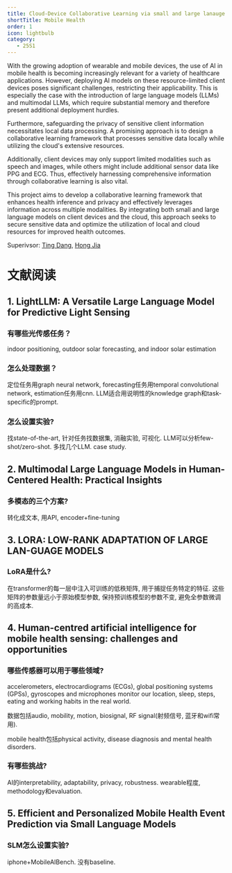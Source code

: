 ```yaml
---
title: Cloud-Device Collaborative Learning via small and large lanauge models for mobile health
shortTitle: Mobile Health
order: 1
icon: lightbulb
category:
   - 25S1
---
```


With the growing adoption of wearable and mobile devices, the use of AI in mobile health is becoming increasingly relevant for a variety of healthcare applications. However, deploying AI models on these resource-limited client devices poses significant challenges, restricting their applicability. This is especially the case with the introduction of large language models (LLMs) and multimodal LLMs, which require substantial memory and therefore present additional deployment hurdles.


Furthermore, safeguarding the privacy of sensitive client information necessitates local data processing. A promising approach is to design a collaborative learning framework that processes sensitive data locally while utilizing the cloud's extensive resources. 


Additionally, client devices may only support limited modalities such as speech and images, while others might include additional sensor data like PPG and ECG. Thus, effectively harnessing comprehensive information through collaborative learning is also vital.


This project aims to develop a collaborative learning framework that enhances health inference and privacy and effectively leverages information across multiple modalities. By integrating both small and large language models on client devices and the cloud, this approach seeks to secure sensitive data and optimize the utilization of local and cloud resources for improved health outcomes.

Superivsor: [Ting Dang](https://tingdang90.github.io/), [Hong Jia](https://h-jia.github.io/)

# 文献阅读

## 1. LightLLM: A Versatile Large Language Model for Predictive Light Sensing

### 有哪些光传感任务？

indoor positioning, outdoor solar forecasting, and indoor solar estimation

### 怎么处理数据？

定位任务用graph neural network, forecasting任务用temporal convolutional network, estimation任务用cnn. LLM适合用说明性的knowledge graph和task-specific的prompt.

### 怎么设置实验?

找state-of-the-art, 针对任务找数据集, 消融实验, 可视化. LLM可以分析few-shot/zero-shot. 多找几个LLM. case study.

## 2. Multimodal Large Language Models in Human-Centered Health: Practical Insights

### 多模态的三个方案?

转化成文本, 用API, encoder+fine-tuning

## 3. LORA: LOW-RANK ADAPTATION OF LARGE LAN-GUAGE MODELS

### LoRA是什么?

在transformer的每一层中注入可训练的低秩矩阵, 用于捕捉任务特定的特征. 这些矩阵的参数量远小于原始模型参数, 保持预训练模型的参数不变, 避免全参数微调的高成本.

## 4. Human-centred artificial intelligence for mobile health sensing: challenges and opportunities

### 哪些传感器可以用于哪些领域?

accelerometers, electrocardiograms (ECGs), global
positioning systems (GPSs), gyroscopes and microphones monitor our location, sleep, steps, eating and working habits in the real world.

数据包括audio, mobility, motion, biosignal, RF signal(射频信号, 蓝牙和wifi常用).

mobile health包括physical activity, disease diagnosis and mental health disorders.

### 有哪些挑战?

AI的interpretability, adaptability, privacy, robustness. wearable程度, methodology和evaluation.

## 5. Efficient and Personalized Mobile Health Event Prediction via Small Language Models

### SLM怎么设置实验?

iphone+MobileAIBench. 没有baseline.